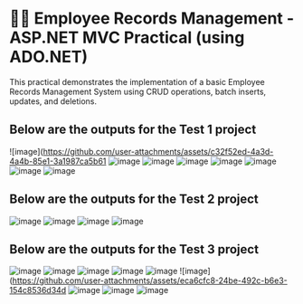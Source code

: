 # 🧑‍💼 Employee Records Management - ASP.NET MVC Practical (using ADO.NET)

This practical demonstrates the implementation of a basic Employee Records Management System using CRUD operations, batch inserts, updates, and deletions.

## Below are the outputs for the Test 1 project
![image](https://github.com/user-attachments/assets/c32f52ed-4a3d-4a4b-85e1-3a1987ca5b61
![image](https://github.com/user-attachments/assets/25216b3f-e668-4ce2-9003-f86af342b149)
![image](https://github.com/user-attachments/assets/014aefae-d392-47fa-a8ce-079a0787aeab)
![image](https://github.com/user-attachments/assets/86bc59e0-275c-4490-97e0-9bca74f87760)
![image](https://github.com/user-attachments/assets/a28d137a-70ba-4604-b96d-9752cd7bf2e5)
![image](https://github.com/user-attachments/assets/8b902d1c-689e-42e4-a772-7efcada69ba4)
![image](https://github.com/user-attachments/assets/2e44a260-be71-4055-b5b5-09dbf3e800c3)
![image](https://github.com/user-attachments/assets/5807598d-87c5-4d66-83e0-4891024c10f3)


## Below are the outputs for the Test 2 project
![image](https://github.com/user-attachments/assets/ab0b3536-1276-442d-a1fc-969e89a1acd1)
![image](https://github.com/user-attachments/assets/030ead04-5ed3-40fa-a3e4-7d9fe5482d69)
![image](https://github.com/user-attachments/assets/fb2a6b6e-3eb4-4e40-87e2-3371c174d1d1)
![image](https://github.com/user-attachments/assets/e27f38e1-677e-4cc7-a193-6ad502395fc1)

## Below are the outputs for the Test 3 project
![image](https://github.com/user-attachments/assets/ba78d41e-cbf3-48d2-8451-b183c1c6c597)
![image](https://github.com/user-attachments/assets/6425cfe3-df86-49ae-9f78-1b24273e8be0)
![image](https://github.com/user-attachments/assets/16a58456-41bb-4d91-a06f-881b2da2f83b)
![image](https://github.com/user-attachments/assets/3a6cea4f-7372-41d2-b68f-45ce22ead7d1)
![image](https://github.com/user-attachments/assets/3e500ddf-0d51-4c0e-839f-f13afd749a84)
![image](https://github.com/user-attachments/assets/eca6cfc8-24be-492c-b6e3-154c8536d34d
![image](https://github.com/user-attachments/assets/d23becd7-1b27-4ce1-b320-f525870dadb5)
![image](https://github.com/user-attachments/assets/b1cf70dc-8ea2-4f79-a382-4a5fa4095d4a)
![image](https://github.com/user-attachments/assets/a73e4eec-3f16-4ee7-bc0c-88a5791a81bf)




















